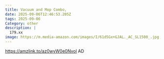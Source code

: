 ```yaml
---
title: Vacuum and Mop Combo,
date: 2025-09-06T12:46:53.205Z
tags: 2025-09-06
Category: other
description: |
  179.xx
image: https://m.media-amazon.com/images/I/61d5Gx+GJAL._AC_SL1500_.jpg
---
```

https://amzlink.to/az0wyW0e0Nvol
AD